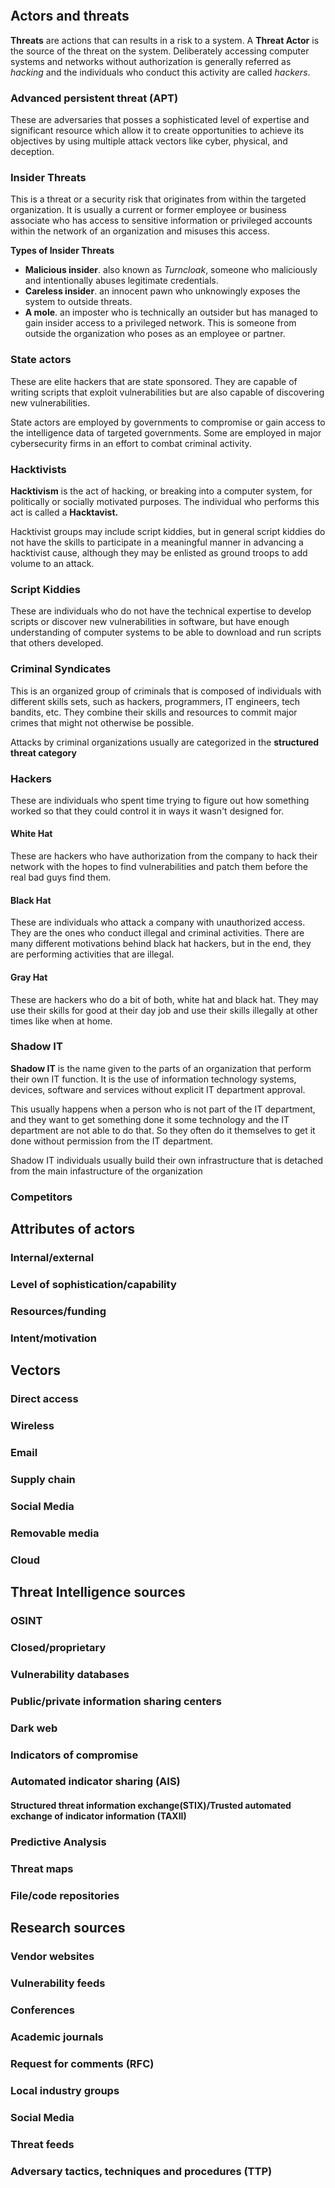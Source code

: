 ```toc
```
## Actors and threats
**Threats** are actions that can results in a risk to a system. A **Threat Actor** is the source of the threat on the system. Deliberately accessing computer  systems and networks without authorization is generally referred as *hacking* and the individuals who conduct this activity are called *hackers*.

### Advanced persistent threat (APT)
These are adversaries that posses a sophisticated level of expertise and significant resource which allow it to create opportunities to achieve its objectives by using multiple attack vectors like cyber, physical, and deception.

### Insider Threats
This is a threat or a security risk that originates from within the targeted organization. It is usually a current or former employee or business associate who has access to sensitive information or privileged accounts within the network of an organization and misuses this access.

**Types of Insider Threats**
- **Malicious insider**. also known as *Turncloak*, someone who maliciously and intentionally abuses legitimate credentials.
- **Careless insider**. an innocent pawn who unknowingly exposes the system to outside threats.
- **A mole**. an imposter who is technically an outsider but has managed to gain insider access to a privileged network. This is someone from outside the organization who poses as an employee or partner.

### State actors
These  are elite hackers that are state sponsored. They are capable of writing scripts that exploit vulnerabilities but are also capable of discovering new vulnerabilities.

State actors are employed by governments to compromise or gain access to the intelligence data of targeted governments. Some are employed in major cybersecurity firms in an effort to combat criminal activity.

### Hacktivists
**Hacktivism** is the act of hacking, or breaking into a computer system, for politically or socially motivated purposes. The individual who performs this act is called a **Hacktavist.**

Hacktivist groups may include script kiddies, but in general script kiddies do not have the skills to participate in a meaningful manner in advancing a hacktivist cause, although they may be enlisted as ground troops to add volume to an attack.

### Script Kiddies
These are individuals who do not have the technical expertise to develop scripts or discover new vulnerabilities in software, but have enough understanding of computer systems to be able to download and run scripts that others developed.

### Criminal Syndicates
This is an organized group of criminals that is composed of individuals with different skills sets, such as hackers, programmers, IT engineers, tech bandits, etc. They combine their skills and resources to commit major crimes that might not otherwise be possible.

Attacks by criminal organizations usually are categorized in the **structured threat category**

### Hackers
These are individuals who spent time trying to figure out how something worked so that they could control it in ways it wasn't designed for.

#### White Hat
These are hackers who have authorization from the company to hack their network with the hopes to find vulnerabilities and patch them before the real bad guys find them.

#### Black Hat
These are individuals who attack a company with unauthorized access. They are the ones who conduct illegal and criminal activities. There are many different motivations behind black hat hackers, but in the end, they are performing activities that are illegal.

#### Gray Hat
These are hackers who do a bit of both, white hat and black hat. They may use their skills for good at their day job and use their skills illegally at other times like when at home.

### Shadow IT
**Shadow IT** is the name given to the parts of an organization that perform their own IT function. It is the use of information technology systems, devices, software and services without explicit IT department approval.

This usually happens when a person who is not part of the IT department, and they want to get something done it some technology and the IT department are not able to do that. So they often do it themselves to get it done without permission from the IT department. 

Shadow IT individuals usually build their own infrastructure that is detached from the main infastructure of the organization


### Competitors
## Attributes of actors
### Internal/external
### Level of sophistication/capability
### Resources/funding
### Intent/motivation
## Vectors
### Direct access
### Wireless
### Email
### Supply chain
### Social Media
### Removable media
### Cloud
## Threat Intelligence sources
### OSINT
### Closed/proprietary
### Vulnerability databases
### Public/private information sharing centers
### Dark web
### Indicators of compromise
### Automated indicator sharing (AIS)
#### Structured threat information exchange(STIX)/Trusted automated exchange of indicator information (TAXII)
### Predictive Analysis
### Threat maps
### File/code repositories
## Research sources
### Vendor websites
### Vulnerability feeds
### Conferences
### Academic journals
### Request for comments (RFC)
### Local industry groups
### Social Media
### Threat feeds
### Adversary tactics, techniques and procedures (TTP)